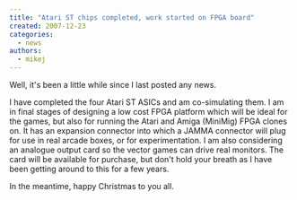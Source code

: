 ```yaml
---
title: "Atari ST chips completed, work started on FPGA board"
created: 2007-12-23
categories: 
  - news
authors: 
  - mikej
---
```


Well, it's been a little while since I last posted any news.

I have completed the four Atari ST ASICs and am co-simulating them. I am in final stages of designing a low cost FPGA platform which will be ideal for the games, but also for running the Atari and Amiga (MiniMig) FPGA clones on. It has an expansion connector into which a JAMMA connector will plug for use in real arcade boxes, or for experimentation. I am also considering an analogue output card so the vector games can drive real monitors. The card will be available for purchase, but don't hold your breath as I have been getting around to this for a few years. 

In the meantime, happy Christmas to you all.
